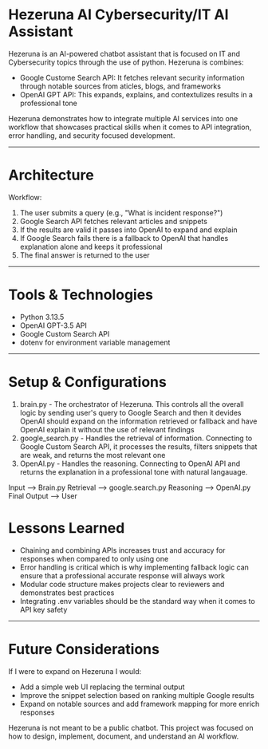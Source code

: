 # Hezeruna AI Cybersecurity/IT AI Assistant
Hezeruna is an AI-powered chatbot assistant that is focused on IT and Cybersecurity topics through the use of python. 
Hezeruna is combines:
- Google Custome Search API: It fetches relevant security information through notable sources from aticles, blogs, and frameworks
- OpenAI GPT API: This expands, explains, and contextulizes results in a professional tone

Hezeruna demonstrates how to integrate multiple AI services into one workflow that showcases practical skills when it comes to API integration, error handling, and security focused development.

---

# Architecture 

Workflow: 
1. The user submits a query (e.g., "What is incident response?")
2. Google Search API fetches relevant articles and snippets
3. If the results are valid it passes into OpenAI to expand and explain
4. If Google Search fails there is a fallback to OpenAI that handles explanation alone and keeps it professional 
5. The final answer is returned to the user

---

# Tools & Technologies 
- Python 3.13.5
- OpenAI GPT-3.5 API
- Google Custom Search API
- dotenv for environment variable management

---

# Setup & Configurations
1. brain.py - The orchestrator of Hezeruna. This controls all the overall logic by sending user's query to Google Search and then it devides OpenAI should expand on the information retrieved or fallback and have OpenAI explain it without the use of relevant findings
2. google_search.py - Handles the retrieval of information. Connecting to Google Custom Search API, it processes the results, filters snippets that are weak, and returns the most relevant one
3. OpenAI.py - Handles the reasoning. Connecting to OpenAI API and returns the explanation in a professional tone with natural langauage.

Input --> Brain.py
Retrieval --> google.search.py
Reasoning --> OpenAI.py
Final Output --> User

# Lessons Learned
- Chaining and combining APIs increases trust and accuracy for responses when compared to only using one
- Error handling is critical which is why implementing fallback logic can ensure that a professional accurate response will always work
- Modular code structure makes projects clear to reviewers and demonstrates best practices
- Integrating .env variables should be the standard way when it comes to API key safety

---

# Future Considerations 
If I were to expand on Hezeruna I would:
- Add a simple web UI replacing the terminal output
- Improve the snippet selection based on ranking multiple Google results
- Expand on notable sources and add framework mapping for more enrich responses

Hezeruna is not meant to be a public chatbot. This project was focused on how to design, implement, document, and understand an AI workflow. 





